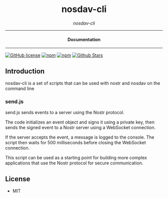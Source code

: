 

<div align="center">  
  <h1>nosdav-cli</h1>
</div>

<div align="center">  
<i>nosdav-cli</i>
</div>

---

<div align="center">
<h4>Documentation</h4>
</div>

---

[![GitHub license](https://img.shields.io/badge/license-MIT-blue.svg)](https://github.com/nosdav/nosdav-cli/blob/gh-pages/LICENSE)
[![npm](https://img.shields.io/npm/v/nosdav-cli)](https://npmjs.com/package/nosdav-cli)
[![npm](https://img.shields.io/npm/dw/nosdav-cli.svg)](https://npmjs.com/package/nosdav-cli)
[![Github Stars](https://img.shields.io/github/stars/nosdav/nosdav-cli.svg)](https://github.com/nosdav/nosdav-cli/)

## Introduction

nosdav-cli is a set of scripts that can be used with nostr and nosdav on the command line

### send.js

send.js sends events to a server using the Nostr protocol. 

The code initializes an event object and signs it using a private key, then sends the signed event to a Nostr server using a WebSocket connection. 

If the server accepts the event, a message is logged to the console. The script then waits for 500 milliseconds before closing the WebSocket connection. 

This script can be used as a starting point for building more complex applications that use the Nostr protocol for secure communication.

## License

- MIT
